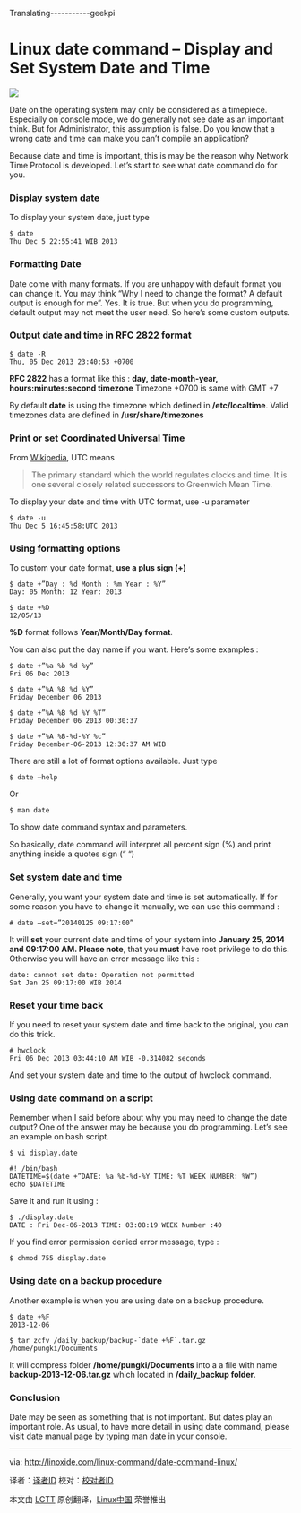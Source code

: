 Translating-----------geekpi

Linux date command – Display and Set System Date and Time
================================================================================
![](http://linoxide.com/wp-content/uploads/2013/12/date-linux-command.jpg)

Date on the operating system may only be considered as a timepiece. Especially on console mode, we do generally not see date as an important think. But for Administrator, this assumption is false. Do you know that a wrong date and time can make you can’t compile an application?

Because date and time is important, this is may be the reason why Network Time Protocol is developed. Let’s start to see what date command do for you.

### Display system date ###

To display your system date, just type

    $ date
    Thu Dec 5 22:55:41 WIB 2013

### Formatting Date ###

Date come with many formats. If you are unhappy with default format you can change it. You may think “Why I need to change the format? A default output is enough for me”.
Yes. It is true. But when you do programming, default output may not meet the user need. So here’s some custom outputs.

### Output date and time in RFC 2822 format ###

    $ date -R
    Thu, 05 Dec 2013 23:40:53 +0700

**RFC 2822** has a format like this : **day, date-month-year, hours:minutes:second timezone**
Timezone +0700 is same with GMT +7

By default **date** is using the timezone which defined in **/etc/localtime**. Valid timezones data are defined in **/usr/share/timezones**

### Print or set Coordinated Universal Time ###

From [Wikipedia][1], UTC means

> The primary standard which the world regulates clocks and time. It is one several closely related successors to Greenwich Mean Time.

To display your date and time with UTC format, use -u parameter

    $ date -u
    Thu Dec 5 16:45:58:UTC 2013

### Using formatting options ###

To custom your date format, **use a plus sign (+)**

    $ date +”Day : %d Month : %m Year : %Y”
    Day: 05 Month: 12 Year: 2013

    $ date +%D
    12/05/13

**%D** format follows **Year/Month/Day format**.

You can also put the day name if you want. Here’s some examples :

    $ date +”%a %b %d %y”
    Fri 06 Dec 2013

    $ date +”%A %B %d %Y”
    Friday December 06 2013

    $ date +”%A %B %d %Y %T”
    Friday December 06 2013 00:30:37

    $ date +”%A %B-%d-%Y %c”
    Friday December-06-2013 12:30:37 AM WIB

There are still a lot of format options available. Just type

    $ date –help

Or

    $ man date

To show date command syntax and parameters.

So basically, date command will interpret all percent sign (%) and print anything inside a quotes sign (“ “)

### Set system date and time ###

Generally, you want your system date and time is set automatically. If for some reason you have to change it manually, we can use this command :

    # date –set=”20140125 09:17:00”

It will **set** your current date and time of your system into **January 25, 2014 and 09:17:00 AM. Please note**, that you **must** have root privilege to do this. Otherwise you will have an error message like this :

    date: cannot set date: Operation not permitted
    Sat Jan 25 09:17:00 WIB 2014

### Reset your time back ###

If you need to reset your system date and time back to the original, you can do this trick.

    # hwclock
    Fri 06 Dec 2013 03:44:10 AM WIB -0.314082 seconds

And set your system date and time to the output of hwclock command.

### Using date command on a script ###

Remember when I said before about why you may need to change the date output? One of the answer may be because you do programming. Let’s see an example on bash script.

    $ vi display.date

    #! /bin/bash
    DATETIME=$(date +”DATE: %a %b-%d-%Y TIME: %T WEEK NUMBER: %W”)
    echo $DATETIME

Save it and run it using :

    $ ./display.date
    DATE : Fri Dec-06-2013 TIME: 03:08:19 WEEK Number :40

If you find error permission denied error message, type :

    $ chmod 755 display.date

### Using date on a backup procedure ###

Another example is when you are using date on a backup procedure.

    $ date +%F
    2013-12-06

    $ tar zcfv /daily_backup/backup-`date +%F`.tar.gz /home/pungki/Documents

It will compress folder **/home/pungki/Documents** into a a file with name **backup-2013-12-06.tar.gz** which located in **/daily_backup folder**.

### Conclusion ###

Date may be seen as something that is not important. But dates play an important role. As usual, to have more detail in using date command, please visit date manual page by typing man date in your console.

--------------------------------------------------------------------------------

via: http://linoxide.com/linux-command/date-command-linux/

译者：[译者ID](https://github.com/译者ID) 校对：[校对者ID](https://github.com/校对者ID)

本文由 [LCTT](https://github.com/LCTT/TranslateProject) 原创翻译，[Linux中国](http://linux.cn/) 荣誉推出

[1]:http://en.wikipedia.org/wiki/Coordinated_Universal_Time